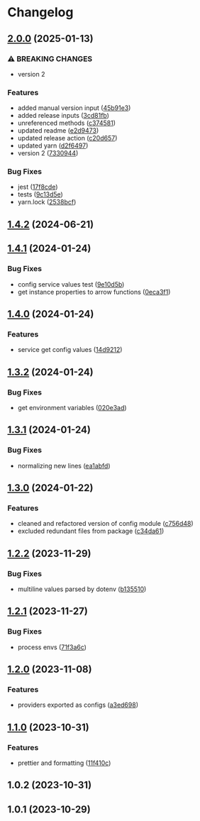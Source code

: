 # Changelog

## [2.0.0](https://github.com/codemask-labs/node-config/compare/1.4.2...2.0.0) (2025-01-13)

### ⚠ BREAKING CHANGES

* version 2

### Features

* added manual version input ([45b91e3](https://github.com/codemask-labs/node-config/commit/45b91e36f43316ee431146132e147781ef319a79))
* added release inputs ([3cd81fb](https://github.com/codemask-labs/node-config/commit/3cd81fbd5c8150ffcc7a441bbdbb38710dc38a6a))
* unreferenced methods ([c374581](https://github.com/codemask-labs/node-config/commit/c3745818a15cb90c462037a19f4853a11fc3d979))
* updated readme ([e2d9473](https://github.com/codemask-labs/node-config/commit/e2d9473115f5f078d2c6fa4ba79b35525a8a6997))
* updated release action ([c20d657](https://github.com/codemask-labs/node-config/commit/c20d65745bd7c7cb0bd395fa5b0dd95aa13b01d1))
* updated yarn ([d2f6497](https://github.com/codemask-labs/node-config/commit/d2f64970dd66f407cd3e8e4f1507b7f36ea26bb2))
* version 2 ([7330944](https://github.com/codemask-labs/node-config/commit/7330944cc4649694195c0921196d77ec0c9b33bf))

### Bug Fixes

* jest ([17f8cde](https://github.com/codemask-labs/node-config/commit/17f8cdebdce0adb3e5d04337e0519a2fb5cdd224))
* tests ([9c13d5e](https://github.com/codemask-labs/node-config/commit/9c13d5e5cbd0c65cfebe8026eddbbc3de2a8271f))
* yarn.lock ([2538bcf](https://github.com/codemask-labs/node-config/commit/2538bcfe24fc2f20e20a571e3dc0cdde9f977c39))

## [1.4.2](https://github.com/codemaskinc/nestjs-config/compare/1.4.1...1.4.2) (2024-06-21)

## [1.4.1](https://github.com/codemaskinc/nestjs-config/compare/1.4.0...1.4.1) (2024-01-24)


### Bug Fixes

* config service values test ([9e10d5b](https://github.com/codemaskinc/nestjs-config/commit/9e10d5bcae1866994cbf21f23d6fb3b705c56a9c))
* get instance properties to arrow functions ([0eca3f1](https://github.com/codemaskinc/nestjs-config/commit/0eca3f1ed476be03e81a39a8c71b3d810e6c451c))

## [1.4.0](https://github.com/codemaskinc/nestjs-config/compare/1.3.2...1.4.0) (2024-01-24)


### Features

* service get config values ([14d9212](https://github.com/codemaskinc/nestjs-config/commit/14d921277d9969bccc215b38acfb05c67ddeda5c))

## [1.3.2](https://github.com/codemaskinc/nestjs-config/compare/1.3.1...1.3.2) (2024-01-24)


### Bug Fixes

* get environment variables ([020e3ad](https://github.com/codemaskinc/nestjs-config/commit/020e3adb218f8f2c83b360c45186375cfa726fa9))

## [1.3.1](https://github.com/codemaskinc/nestjs-config/compare/1.3.0...1.3.1) (2024-01-24)


### Bug Fixes

* normalizing new lines ([ea1abfd](https://github.com/codemaskinc/nestjs-config/commit/ea1abfd0601552a45529817435c39aca1f83f191))

## [1.3.0](https://github.com/codemaskinc/nestjs-config/compare/1.2.2...1.3.0) (2024-01-22)


### Features

* cleaned and refactored version of config module ([c756d48](https://github.com/codemaskinc/nestjs-config/commit/c756d483ed7566278ad735b1b811910e4cac61ff))
* excluded redundant files from package ([c34da61](https://github.com/codemaskinc/nestjs-config/commit/c34da614563f9f77ef3f0bd90bd5ac43f5d8dba7))

## [1.2.2](https://github.com/codemaskinc/nestjs-config/compare/1.2.1...1.2.2) (2023-11-29)


### Bug Fixes

* multiline values parsed by dotenv ([b135510](https://github.com/codemaskinc/nestjs-config/commit/b135510b515167f45d022ffd9e2c34b897cd7e1e))

## [1.2.1](https://github.com/codemaskinc/nestjs-config/compare/1.2.0...1.2.1) (2023-11-27)


### Bug Fixes

* process envs ([71f3a6c](https://github.com/codemaskinc/nestjs-config/commit/71f3a6c9e8fc08558c8ba1ec327965f7de9d2ef6))

## [1.2.0](https://github.com/codemaskinc/nestjs-config/compare/1.1.0...1.2.0) (2023-11-08)


### Features

* providers exported as configs ([a3ed698](https://github.com/codemaskinc/nestjs-config/commit/a3ed698a681544f98b34cc2e420361225a693d73))

## [1.1.0](https://github.com/codemaskinc/nestjs-config/compare/1.0.2...1.1.0) (2023-10-31)


### Features

* prettier and formatting ([11f410c](https://github.com/codemaskinc/nestjs-config/commit/11f410c0919cfd8af2401557b8807ec52e3039ec))

## 1.0.2 (2023-10-31)

## 1.0.1 (2023-10-29)
